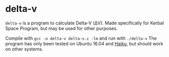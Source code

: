 # delta-v
`delta-v` is a program to calculate Delta-V (ΔV). Made specifically for Kerbal Space Program, but may be used for other purposes.

Compile with `gcc -o delta-v delta-v.c -lm` and run with `./delta-v`
The program has only been tested on Ubuntu 16.04 and [Haiku](https://www.haiku-os.org/), but should work on other systems.
